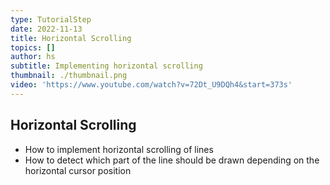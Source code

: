 ```yaml
---
type: TutorialStep
date: 2022-11-13
title: Horizontal Scrolling
topics: []
author: hs
subtitle: Implementing horizontal scrolling
thumbnail: ./thumbnail.png
video: 'https://www.youtube.com/watch?v=72Dt_U9DQh4&start=373s'
---
```


## Horizontal Scrolling
- How to implement horizontal scrolling of lines
- How to detect which part of the line should be drawn depending on the horizontal cursor position
